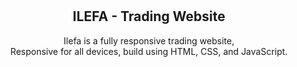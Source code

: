 <div align="center">
  
  <br />
  <br />

  <h2 align="center">ILEFA - Trading Website</h2>

Ilefa is a fully responsive trading website, <br />Responsive for all devices, build using HTML, CSS, and JavaScript.

</div>

<br />


